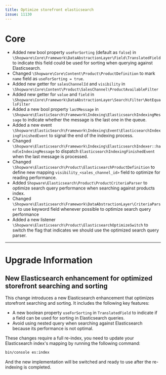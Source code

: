 ```yaml
---
title: Optimize storefront elasticsearch
issue: 11130
---
```

# Core
* Added new bool property `useForSorting` (default as `false`) in `\Shopware\Core\Framework\DataAbstractionLayer\Field\TranslatedField` to indicate this field could be used for sorting when querying against Elasticsearch.
* Changed `\Shopware\Core\Content\Product\ProductDefinition` to mark `name` field as `useForSorting = true`.
* Added new getter for `salesChannelId` and `visibility` in `\Shopware\Core\Content\Product\SalesChannel\ProductAvailableFilter`
* Added new getter for `value` and `field` in `\Shopware\Core\Framework\DataAbstractionLayer\Search\Filter\NotEqualsFilter`
* Added a new bool property `lastMessage` in `\Shopware\ElasticSearch\Framework\Indexing\ElasticsearchIndexingMessage` to indicate whether the message is the last one in the queue.
* Added a new event `\Shopware\ElasticSearch\Framework\Indexing\Event\ElasticsearchIndexingFinishedEvent` to signal the end of the indexing process.
* Changed `\Shopware\Elasticsearch\Framework\Indexing\ElasticsearchIndexer::handleIndexingMessage` to dispatch `ElasticsearchIndexingFinishedEvent` when the last message is processed. 
* Changed `\Shopware\Elasticsearch\Product\ElasticsearchProductDefinition` to define new mapping `visibility_<sales_channel_id>` field to optimize for reading performance.
* Added `Shopware\Elasticsearch\Product\ProductCriteriaParser` to optimize search query performance when searching against products index.
* Changed `\Shopware\Elasticsearch\Framework\DataAbstractionLayer\CriteriaParser` to use keyword field whenever possible to optimize search query performance
* Added a new listener `\Shopware\Elasticsearch\Product\ElasticsearchOptimizeSwitch` to switch the flag that indicates we should use the optimized search query parser.
___
# Upgrade Information
## New Elasticsearch enhancement for optimized storefront searching and sorting

This change introduces a new Elasticsearch enhancement that optimizes storefront searching and sorting. It includes the following key features:

- A new boolean property `useForSorting` in `TranslatedField` to indicate if a field can be used for sorting in Elasticsearch queries.
- Avoid using nested query when searching against Elasticsearch because its performance is not optimal.

These changes require a full re-index, you need to update your Elasticsearch index's mapping by running the following command:

```bash
bin/console es:index
```

And the new implementation will be switched and ready to use after the re-indexing is completed.